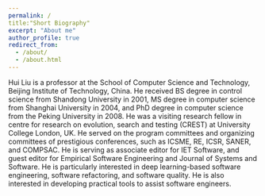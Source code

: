 ```yaml
---
permalink: /
title:"Short Biography"
excerpt: "About me"
author_profile: true
redirect_from: 
  - /about/
  - /about.html
---
```


Hui Liu is a professor at the School of Computer Science and Technology, Beijing Institute of Technology, China.	He received BS degree in control science from Shandong University in 2001, MS degree in computer science from Shanghai University in 2004, and PhD degree in computer science from the Peking University in 2008. He was a visiting research fellow in centre for research on evolution, search and testing (CREST) at University College London, UK. He served on the program committees and organizing committees of prestigious conferences, such as ICSME, RE, ICSR, SANER, and COMPSAC.  He is serving as associate editor for IET Software, and guest editor for Empirical Software Engineering and Journal of Systems and Software.  He is particularly interested in deep learning-based software engineering, software refactoring, and software quality. He is also interested in developing practical tools to assist software engineers.


